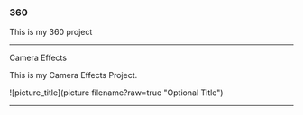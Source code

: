 ### 360

This is my 360 project

<script src="//360.vizor.io/scripts/embed.js" data-vizorurl="https://360.vizor.io/embed/v/nqvaa" ></script>

***

Camera Effects

This is my Camera Effects Project. 

![picture_title](picture filename?raw=true "Optional Title")

***
